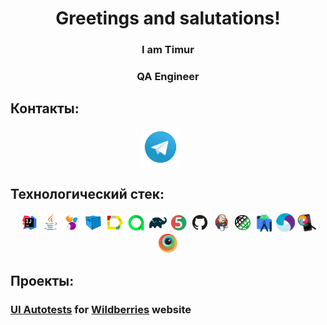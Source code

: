 
<h1 align="center">Greetings and salutations!</h1>
<h3 align="center">I am Timur</h3>
<h3 align="center">QA Engineer</h3>

## Контакты:

<p align="center">
  <a href="https://t.me/gimboy09"><img width="62px" alt="Telegram" title="Telegram" src="readme_design/logo/Telegram.svg"/></a>
  &#8287;&#8287;&#8287;&#8287;&#8287;

</p>

## Технологический стек:

<p align="center">
<img width="6%" title="IntelliJ IDEA" src="readme_design/logo/Intelij_IDEA.svg">
<img width="6%" title="Java" src="readme_design/logo/Java.svg">
<img width="6%" title="Selenide" src="readme_design/logo/Selenide.svg">
<img width="6%" title="Selenoid" src="readme_design/logo/Selenoid.svg">
<img width="6%" title="Allure Report" src="readme_design/logo/Allure_Report.svg">
<img width="6%" title="Allure Test Ops" src="readme_design/logo/Allure_Test_Ops.svg">
<img width="6%" title="Gradle" src="readme_design/logo/Gradle.svg">
<img width="6%" title="JUnit5" src="readme_design/logo/JUnit5.svg">
<img width="6%" title="GitHub" src="readme_design/logo/GitHub.svg">
<img width="6%" title="Jenkins" src="readme_design/logo/Jenkins.svg">
<img width="6%" title="Rest Assured" src="readme_design/logo/Rest_Assured.png">
<img width="6%" title="Android Studio" src="readme_design/logo/androidstudio.svg">
<img width="6%" title="Appium" src="readme_design/logo/appium.svg">
<img width="6%" title="Appium Inspector" src="readme_design/logo/appium_inspector.png">
<img width="6%" title="Browserstack" src="readme_design/logo/browserstack.svg">
</p>

## Проекты:
### <a target="_blank" href="https://github.com/gimboIT/WB_Test">UI Autotests</a> for <a target="_blank" href="https://wildberries.ru/"> Wildberries</a> website


